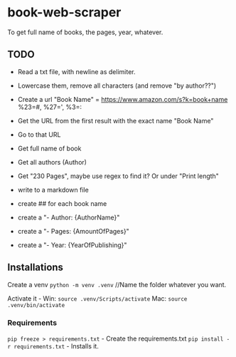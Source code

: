 # book-web-scraper
To get full name of books, the pages, year, whatever.


## TODO
- Read a txt file, with newline as delimiter.

- Lowercase them, remove all characters (and remove "by author??")
- Create a url "Book Name" = https://www.amazon.com/s?k=book+name  %23=#, %27=', %3=:
- Get the URL from the first result with the exact name "Book Name"
- Go to that URL
- Get full name of book
- Get all authors (Author)
- Get "230 Pages", maybe use regex to find it? Or under "Print length"

- write to a markdown file
- create ## for each book name
- create a "- Author: {AuthorName}"
- create a "- Pages: {AmountOfPages}"
- create a "- Year: {YearOfPublishing}"


## Installations

Create a venv `python -m venv .venv` //Name the folder whatever you want.

Activate it - Win: `source .venv/Scripts/activate` Mac: `source .venv/bin/activate`

### Requirements

`pip freeze > requirements.txt` - Create the requirements.txt
`pip install -r requirements.txt` - Installs it.